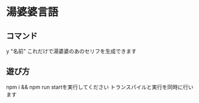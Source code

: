 # 湯婆婆言語

## コマンド

y "名前" これだけで湯婆婆のあのセリフを生成できます

## 遊び方

npm i && npm run startを実行してください
トランスパイルと実行を同時に行います

